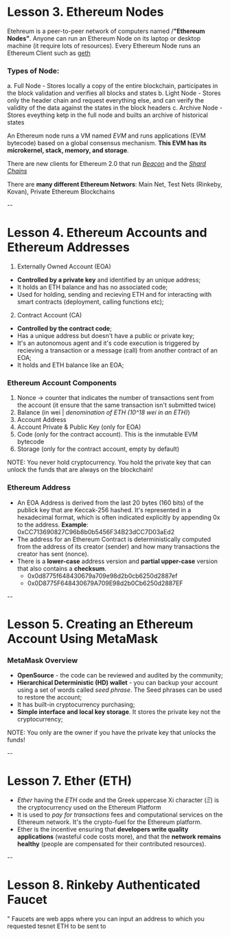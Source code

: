 # Lesson 3. Ethereum Nodes
Etehreum is a peer-to-peer network of computers named /**"Ethereum Nodes"**. Anyone can run an Ethereum Node on its laptop or desktop machine (it require lots of resources).
Every Ethereum Node runs an Ethereum Client such as [geth](https://geth.ethereum.org/)

### Types of Node:
a. Full Node - Stores locally a copy of the entire blockchain, participates in the block validation and verifies all blocks and states
b. Light Node - Stores only the header chain and request everything else, and can verify the validity of the data against the states in the block headers
c. Archive Node - Stores eveything ketp in the full node and builts an archive of historical states

An Ethereum node runs a VM named *EVM* and runs applications (EVM bytecode) based on a global consensus mechanism. **This EVM has its microkernel, stack, memory, and storage**.

There are new clients for Ethereum 2.0 that run [*Beacon*](https://ethereum.org/en/upgrades/beacon-chain/) and the [*Shard Chains*](https://ethereum.org/en/upgrades/shard-chains/) 

There are **many different Ethereum Networs**: Main Net, Test Nets (Rinkeby, Kovan), Private Ethereum Blockchains

--

# Lesson 4. Ethereum Accounts and Ethereum Addresses
1. Externally Owned Account (EOA)
* **Controlled by a private key** and identified by an unique address;
* It holds an ETH balance and has no associated code;
* Used for holding, sending and recieving ETH and for interacting with smart contracts (deployment, calling functions etc); 

2. Contract Account (CA)
* **Controlled by the contract code**;
* Has a unique address but doesn't have a public or private key;
* It's an autonomous agent and it's code execution is triggered by recieving a transaction or a message (call) from another contract of an EOA;
* It holds and ETH balance like an EOA;

### Ethereum Account Components
1. Nonce -> counter that indicates the number of transactions sent from the account (it ensure that the same transaction isn't submitted twice)
2. Balance (in wei | *denomination of ETH (10^18 wei in an ETH)*)
3. Account Address
4. Account Private & Public Key (only for EOA)
5. Code (only for the contract account). This is the inmutable EVM bytecode
6. Storage (only for the contract account, empty by default)

NOTE: You never hold cryptocurrency. You hold the private key that can unlock the funds that are always on the blockchain!

### Ethereum Address
* An EOA Address is derived from the last 20 bytes (160 bits) of the publick key that are Keccak-256 hashed. It's represented in a hexadecimal format, which is often indicated explicitly by appending 0x to the address.
**Example**: 0xCC713690827C96b8b0b5456F34B23dCC7D03aEd2
* The address for an Ethereum Contract is deterministically computed from the address of its creator (sender) and how many transactions the creator has sent (nonce). 
* There is a **lower-case** address version and **partial upper-case** version that also contains a **checksum**.
    * 0x0d8775f648430679a709e98d2b0cb6250d2887ef
    * 0x0D8775F648430679A709E98d2b0Cb6250d2887EF

--

# Lesson 5. Creating an Ethereum Account Using MetaMask

### MetaMask Overview
* **OpenSource** - the code can be reviewed and audited by the community;
* **Hierarchical Deterministic (HD) wallet** - you can backup your account using a set of words called *seed phrase*. The Seed phrases can be used to restore the account;
* It has built-in cryptocurrency purchasing;
* **Simple interface and local key storage**. It stores the private key not the cryptocurrency; 

NOTE: You only are the owner if you have the private key that unlocks the funds!

--

# Lesson 7. Ether (ETH)
* *Ether* having the *ETH* code and the Greek uppercase Xi character (*Ξ*) is the cryptocurrency used on the Ethereum Platform
* It is used to *pay for transactions* fees and computational services on the Ethereum network. It's the crypto-fuel for the Ethereum platform.
* Ether is the incentive ensuring that **developers write quality applications** (wasteful code costs more), and that the **network remains healthy** (people are compensated for their contributed resources).

--

# Lesson 8. Rinkeby Authenticated Faucet

" Faucets are web apps where you can input an address to which you requested tesnet ETH to be sent to 